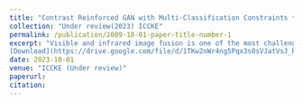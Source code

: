 ```yaml
---
title: "Contrast Reinforced GAN with Multi-Classification Constraints to Visible-Infrared Image Fusion"
collection: "Under review(2023) ICCKE"
permalink: /publication/2009-10-01-paper-title-number-1
excerpt: "Visible and infrared image fusion is one of the most challenging problems in image fusion. This technique combines the information from visible and infrared images into one single image. This paper proposes an update to a successful technique, GANMcC, to achieve more significant results. GANMcC gives equal attention to contrast and gradient information in visible and infrared images, respectively. The proposed method aims to reinforce the contrast information to the architectur
[Download](https://drive.google.com/file/d/1TKw2nWr4ng5Pqx3s0sVJatVsJ_Pq1oWg/view?usp=sharing)"
date: 2023-10-01
venue: "ICCKE (Under review)"
paperurl: 
citation: 
---
```

